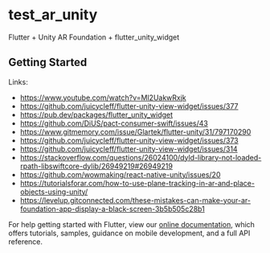 # test_ar_unity

Flutter + Unity AR Foundation + flutter_unity_widget


## Getting Started

Links:
- https://www.youtube.com/watch?v=Ml2UakwRxjk
- https://github.com/juicycleff/flutter-unity-view-widget/issues/377
- https://pub.dev/packages/flutter_unity_widget
- https://github.com/DiUS/pact-consumer-swift/issues/43
- https://www.gitmemory.com/issue/Glartek/flutter-unity/31/797170290
- https://github.com/juicycleff/flutter-unity-view-widget/issues/373
- https://github.com/juicycleff/flutter-unity-view-widget/issues/314
- https://stackoverflow.com/questions/26024100/dyld-library-not-loaded-rpath-libswiftcore-dylib/26949219#26949219
- https://github.com/wowmaking/react-native-unity/issues/20
- https://tutorialsforar.com/how-to-use-plane-tracking-in-ar-and-place-objects-using-unity/
- https://levelup.gitconnected.com/these-mistakes-can-make-your-ar-foundation-app-display-a-black-screen-3b5b505c28b1

For help getting started with Flutter, view our
[online documentation](https://flutter.dev/docs), which offers tutorials,
samples, guidance on mobile development, and a full API reference.
